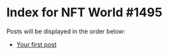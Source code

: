 # Index for NFT World #1495
Posts will be displayed in the order below:

- [Your first post](./001-first.md)

